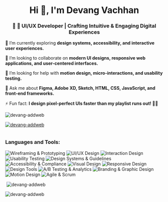 <h1 align="center">Hi 👋, I'm Devang Vachhan </h1>
<h3 align="center">🚀 🎨 UI/UX Developer | Crafting Intuitive & Engaging Digital Experiences </h3>  

🌱 I’m currently exploring **design systems, accessibility, and interactive user experiences.**  

👯 I’m looking to collaborate on **modern UI designs, responsive web applications, and user-centered interfaces.**  

🤝 I’m looking for help with **motion design, micro-interactions, and usability testing.**  

💬 Ask me about **Figma, Adobe XD, Sketch, HTML, CSS, JavaScript, and front-end frameworks.**  

⚡ Fun fact: **I design pixel-perfect UIs faster than my playlist runs out! 🎵🚀** 

<p align="left"> <img src="https://komarev.com/ghpvc/?username=devang-addweb&label=Profile%20views&color=0e75b6&style=flat" alt="devang-addweb" /> </p>

<p align="left"> <a href="https://github.com/ryo-ma/github-profile-trophy"><img src="https://github-profile-trophy.vercel.app/?username=devang-addweb" alt="devang-addweb" /></a> </p>

<p align="left"> <a href="https://twitter.com/" target="blank"><img src="https://img.shields.io/twitter/follow/?logo=twitter&style=for-the-badge" alt="" /></a> </p>

<h3 align="left">Languages and Tools:</h3>

![Wireframing & Prototyping](https://img.shields.io/badge/Wireframing_&_Prototyping-FF8A00?style=for-the-badge&logo=figma&logoColor=white)  ![UI/UX Design](https://img.shields.io/badge/UI/UX_Design-61DAFB?style=for-the-badge&logo=adobe-xd&logoColor=white)  ![Interaction Design](https://img.shields.io/badge/Interaction_Design-00C6B3?style=for-the-badge&logo=adobe-animate&logoColor=white)  
![Usability Testing](https://img.shields.io/badge/Usability_Testing-FF6F00?style=for-the-badge&logo=google-optimize&logoColor=white)  ![Design Systems & Guidelines](https://img.shields.io/badge/Design_Systems_&_Guidelines-5C2D91?style=for-the-badge&logo=figma&logoColor=white)  ![Accessibility & Compliance](https://img.shields.io/badge/Accessibility-WCAG-009688?style=for-the-badge&logo=accessible-icon&logoColor=white)  ![Visual Design](https://img.shields.io/badge/Visual_Design-4A4A4A?style=for-the-badge&logo=adobe-photoshop&logoColor=white)  ![Responsive Design](https://img.shields.io/badge/Responsive_Design-38B1B1?style=for-the-badge&logo=css3&logoColor=white)  ![Design Tools](https://img.shields.io/badge/Design_Tools-F24E1E?style=for-the-badge&logo=figma&logoColor=white)  ![A/B Testing & Analytics](https://img.shields.io/badge/A/B_Testing_&_Analytics-FF9800?style=for-the-badge&logo=google-analytics&logoColor=white)  ![Branding & Graphic Design](https://img.shields.io/badge/Branding_&_Graphic_Design-FF0000?style=for-the-badge&logo=adobe-illustrator&logoColor=white)  ![Motion Design](https://img.shields.io/badge/Motion_Design-6200EA?style=for-the-badge&logo=adobe-after-effects&logoColor=white)  ![Agile & Scrum](https://img.shields.io/badge/Agile_&_Scrum-0052CC?style=for-the-badge&logo=jira&logoColor=white)  

<p>&nbsp;<img align="center" src="https://github-readme-stats.vercel.app/api?username=devang-addweb&show_icons=true&locale=en" alt="devang-addweb" /></p>

<p><img align="center" src="https://github-readme-streak-stats.herokuapp.com/?user=devang-addweb&" alt="devang-addweb" /></p>
